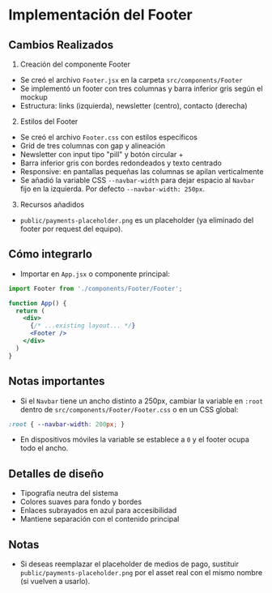 # Implementación del Footer

## Cambios Realizados

1. Creación del componente Footer
- Se creó el archivo `Footer.jsx` en la carpeta `src/components/Footer`
- Se implementó un footer con tres columnas y barra inferior gris según el mockup
- Estructura: links (izquierda), newsletter (centro), contacto (derecha)

2. Estilos del Footer
- Se creó el archivo `Footer.css` con estilos específicos
- Grid de tres columnas con gap y alineación
- Newsletter con input tipo "pill" y botón circular +
- Barra inferior gris con bordes redondeados y texto centrado
- Responsive: en pantallas pequeñas las columnas se apilan verticalmente
- Se añadió la variable CSS `--navbar-width` para dejar espacio al `Navbar` fijo en la izquierda. Por defecto `--navbar-width: 250px`.

3. Recursos añadidos
- `public/payments-placeholder.png` es un placeholder (ya eliminado del footer por request del equipo).

## Cómo integrarlo
- Importar en `App.jsx` o componente principal:

```jsx
import Footer from './components/Footer/Footer';

function App() {
  return (
    <div>
      {/* ...existing layout... */}
      <Footer />
    </div>
  )
}
```

## Notas importantes
- Si el `Navbar` tiene un ancho distinto a 250px, cambiar la variable en `:root` dentro de `src/components/Footer/Footer.css` o en un CSS global:

```css
:root { --navbar-width: 200px; }
```

- En dispositivos móviles la variable se establece a `0` y el footer ocupa todo el ancho.

## Detalles de diseño
- Tipografía neutra del sistema
- Colores suaves para fondo y bordes
- Enlaces subrayados en azul para accesibilidad
- Mantiene separación con el contenido principal

## Notas
- Si deseas reemplazar el placeholder de medios de pago, sustituir `public/payments-placeholder.png` por el asset real con el mismo nombre (si vuelven a usarlo).